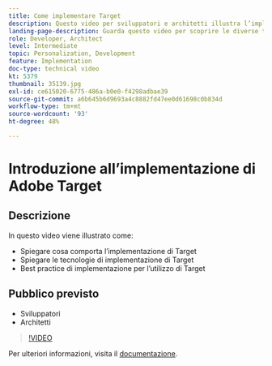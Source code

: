 ```yaml
---
title: Come implementare Target
description: Questo video per sviluppatori e architetti illustra l’implementazione di Adobe Target. Guarda questo video per scoprire le diverse tecnologie per l’implementazione di Target e per applicare le relative best practice.
landing-page-description: Guarda questo video per scoprire le diverse tecnologie per l’implementazione di Target e per applicare le relative best practice.
role: Developer, Architect
level: Intermediate
topic: Personalization, Development
feature: Implementation
doc-type: technical video
kt: 5379
thumbnail: 35139.jpg
exl-id: ce615020-6775-486a-b0e0-f4298adbae39
source-git-commit: a6b645b6d9693a4c8882fd47ee0d61698c0b834d
workflow-type: tm+mt
source-wordcount: '93'
ht-degree: 48%

---
```


# Introduzione all’implementazione di Adobe Target

## Descrizione

In questo video viene illustrato come:

* Spiegare cosa comporta l’implementazione di Target
* Spiegare le tecnologie di implementazione di Target
* Best practice di implementazione per l’utilizzo di Target

## Pubblico previsto

* Sviluppatori 
* Architetti

>[!VIDEO](https://video.tv.adobe.com/v/35139/?quality=12)

Per ulteriori informazioni, visita il [documentazione](https://experienceleague.adobe.com/docs/target/using/implement-target/implementing-target.html?lang=en).
